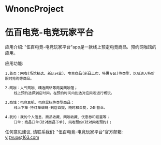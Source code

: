 # WnoncProject
# 伍百电竞-电竞玩家平台

  应用介绍: "伍百电竞-电竞玩家平台"app是一款线上预定电竞商品、预约网咖馆的应用。

  应用功能: 

    1.首页：网咖(场馆精选、新店开业)、电竞商品(新品上市、特惠专区)等类型，以及进入特价限时抢购等商品。
    
    2.网咖：人气网咖、精选网络等两类网咖馆；
        线上预约选择到店时间，在预约时间内到达对应网咖进行畅玩。
        
    3.商城：电竞耳机、电竞鼠标等类型商品；
        线上下单-持订单编码-到店自提，随时和自提，24h营业。
        
    4.我的：我的个人信息、商品收藏、网咖收藏、优惠券和设置等；
        订单：商品订单(针对商品下单)、网咖预约(针对网咖预约)；
      
  任何意见建议, 请联系我们: 
  "伍百电竞-电竞玩家平台"官方邮箱: yjzvuo@163.com
